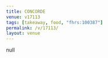 ```yaml
---
title: CONCORDE
venue: v17113
tags: [takeaway, food, "fhrs:100387"]
permalink: /v/17113/
layout: venue
---
```

null